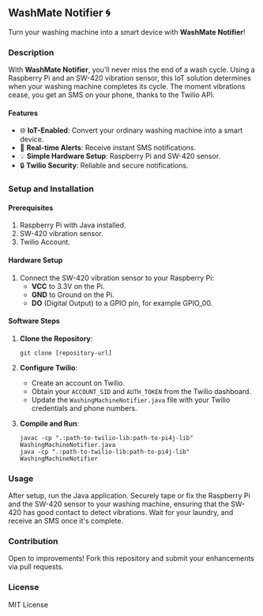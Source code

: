 ## WashMate Notifier 🌀

Turn your washing machine into a smart device with **WashMate Notifier**!

### Description

With **WashMate Notifier**, you'll never miss the end of a wash cycle. Using a Raspberry Pi and an SW-420 vibration sensor, this IoT solution determines when your washing machine completes its cycle. The moment vibrations cease, you get an SMS on your phone, thanks to the Twilio API.

#### Features

- 🌐 **IoT-Enabled**: Convert your ordinary washing machine into a smart device.
- 📲 **Real-time Alerts**: Receive instant SMS notifications.
- 💡 **Simple Hardware Setup**: Raspberry Pi and SW-420 sensor.
- 🔒 **Twilio Security**: Reliable and secure notifications.

### Setup and Installation

#### Prerequisites

1. Raspberry Pi with Java installed.
2. SW-420 vibration sensor.
3. Twilio Account.

#### Hardware Setup

1. Connect the SW-420 vibration sensor to your Raspberry Pi:
    - **VCC** to 3.3V on the Pi.
    - **GND** to Ground on the Pi.
    - **DO** (Digital Output) to a GPIO pin, for example GPIO_00.

#### Software Steps

1. **Clone the Repository**:
    ```
    git clone [repository-url]
    ```

2. **Configure Twilio**:
    - Create an account on Twilio.
    - Obtain your `ACCOUNT_SID` and `AUTH_TOKEN` from the Twilio dashboard.
    - Update the `WashingMachineNotifier.java` file with your Twilio credentials and phone numbers.

3. **Compile and Run**:
    ```
    javac -cp ".:path-to-twilio-lib:path-to-pi4j-lib" WashingMachineNotifier.java
    java -cp ".:path-to-twilio-lib:path-to-pi4j-lib" WashingMachineNotifier
    ```

### Usage

After setup, run the Java application. Securely tape or fix the Raspberry Pi and the SW-420 sensor to your washing machine, ensuring that the SW-420 has good contact to detect vibrations. Wait for your laundry, and receive an SMS once it's complete.

### Contribution

Open to improvements! Fork this repository and submit your enhancements via pull requests.

### License

MIT License

